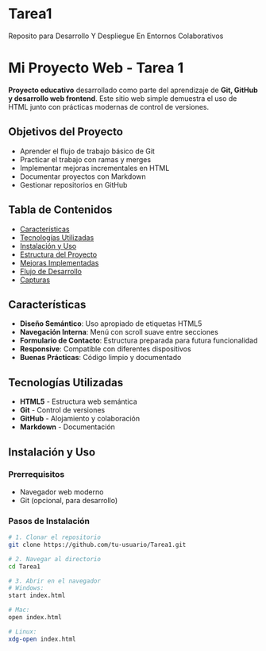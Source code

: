 # Tarea1
Reposito para Desarrollo Y Despliegue En Entornos Colaborativos

# Mi Proyecto Web - Tarea 1

**Proyecto educativo** desarrollado como parte del aprendizaje de **Git, GitHub y desarrollo web frontend**. Este sitio web simple demuestra el uso de HTML junto con prácticas modernas de control de versiones.

## Objetivos del Proyecto

-  Aprender el flujo de trabajo básico de Git
-  Practicar el trabajo con ramas y merges
-  Implementar mejoras incrementales en HTML
-  Documentar proyectos con Markdown
-  Gestionar repositorios en GitHub

## Tabla de Contenidos

- [Características](#-características)
- [Tecnologías Utilizadas](#-tecnologías-utilizadas)
- [Instalación y Uso](#-instalación-y-uso)
- [Estructura del Proyecto](#-estructura-del-proyecto)
- [Mejoras Implementadas](#-mejoras-implementadas)
- [Flujo de Desarrollo](#-flujo-de-desarrollo)
- [Capturas](#-capturas)

## Características

- **Diseño Semántico**: Uso apropiado de etiquetas HTML5
- **Navegación Interna**: Menú con scroll suave entre secciones
- **Formulario de Contacto**: Estructura preparada para futura funcionalidad
- **Responsive**: Compatible con diferentes dispositivos
- **Buenas Prácticas**: Código limpio y documentado

## Tecnologías Utilizadas

- **HTML5** - Estructura web semántica
- **Git** - Control de versiones
- **GitHub** - Alojamiento y colaboración
- **Markdown** - Documentación

## Instalación y Uso

### Prerrequisitos
- Navegador web moderno
- Git (opcional, para desarrollo)

### Pasos de Instalación
```bash
# 1. Clonar el repositorio
git clone https://github.com/tu-usuario/Tarea1.git

# 2. Navegar al directorio
cd Tarea1

# 3. Abrir en el navegador
# Windows:
start index.html

# Mac:
open index.html

# Linux:
xdg-open index.html